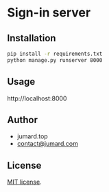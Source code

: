 # Sign-in server

## Installation
  
```bash
pip install -r requirements.txt
python manage.py runserver 8000
```
 
## Usage
 
http://localhost:8000
 
 
## Author

* jumard.top
* contact@jumard.com
 
## License
[MIT license](https://en.wikipedia.org/wiki/MIT_License).
 
